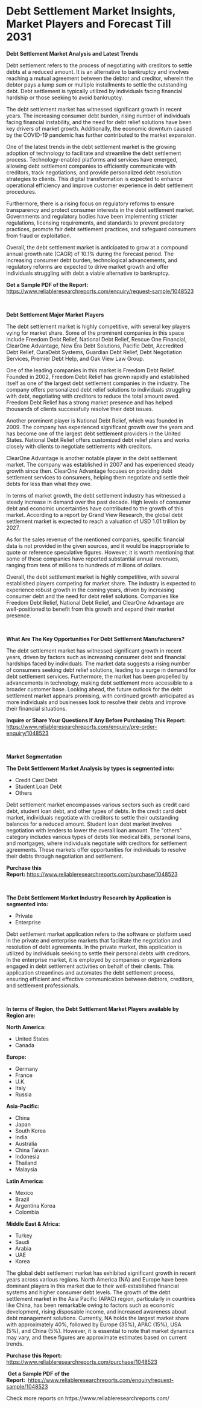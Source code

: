 <p><h1>Debt Settlement Market Insights, Market Players and Forecast Till 2031</h1></p><p><strong>Debt Settlement Market Analysis and Latest Trends</strong></p>
<p><p>Debt settlement refers to the process of negotiating with creditors to settle debts at a reduced amount. It is an alternative to bankruptcy and involves reaching a mutual agreement between the debtor and creditor, wherein the debtor pays a lump sum or multiple installments to settle the outstanding debt. Debt settlement is typically utilized by individuals facing financial hardship or those seeking to avoid bankruptcy.</p><p>The debt settlement market has witnessed significant growth in recent years. The increasing consumer debt burden, rising number of individuals facing financial instability, and the need for debt relief solutions have been key drivers of market growth. Additionally, the economic downturn caused by the COVID-19 pandemic has further contributed to the market expansion.</p><p>One of the latest trends in the debt settlement market is the growing adoption of technology to facilitate and streamline the debt settlement process. Technology-enabled platforms and services have emerged, allowing debt settlement companies to efficiently communicate with creditors, track negotiations, and provide personalized debt resolution strategies to clients. This digital transformation is expected to enhance operational efficiency and improve customer experience in debt settlement procedures.</p><p>Furthermore, there is a rising focus on regulatory reforms to ensure transparency and protect consumer interests in the debt settlement market. Governments and regulatory bodies have been implementing stricter regulations, licensing requirements, and standards to prevent predatory practices, promote fair debt settlement practices, and safeguard consumers from fraud or exploitation.</p><p>Overall, the debt settlement market is anticipated to grow at a compound annual growth rate (CAGR) of 10.1% during the forecast period. The increasing consumer debt burden, technological advancements, and regulatory reforms are expected to drive market growth and offer individuals struggling with debt a viable alternative to bankruptcy.</p></p>
<p><strong>Get a Sample PDF of the Report:&nbsp;</strong> <a href="https://www.reliableresearchreports.com/enquiry/request-sample/1048523">https://www.reliableresearchreports.com/enquiry/request-sample/1048523</a></p>
<p>&nbsp;</p>
<p><strong>Debt Settlement Major Market Players</strong></p>
<p><p>The debt settlement market is highly competitive, with several key players vying for market share. Some of the prominent companies in this space include Freedom Debt Relief, National Debt Relief, Rescue One Financial, ClearOne Advantage, New Era Debt Solutions, Pacific Debt, Accredited Debt Relief, CuraDebt Systems, Guardian Debt Relief, Debt Negotiation Services, Premier Debt Help, and Oak View Law Group.</p><p>One of the leading companies in this market is Freedom Debt Relief. Founded in 2002, Freedom Debt Relief has grown rapidly and established itself as one of the largest debt settlement companies in the industry. The company offers personalized debt relief solutions to individuals struggling with debt, negotiating with creditors to reduce the total amount owed. Freedom Debt Relief has a strong market presence and has helped thousands of clients successfully resolve their debt issues.</p><p>Another prominent player is National Debt Relief, which was founded in 2009. The company has experienced significant growth over the years and has become one of the largest debt settlement providers in the United States. National Debt Relief offers customized debt relief plans and works closely with clients to negotiate settlements with creditors.</p><p>ClearOne Advantage is another notable player in the debt settlement market. The company was established in 2007 and has experienced steady growth since then. ClearOne Advantage focuses on providing debt settlement services to consumers, helping them negotiate and settle their debts for less than what they owe.</p><p>In terms of market growth, the debt settlement industry has witnessed a steady increase in demand over the past decade. High levels of consumer debt and economic uncertainties have contributed to the growth of this market. According to a report by Grand View Research, the global debt settlement market is expected to reach a valuation of USD 1.01 trillion by 2027.</p><p>As for the sales revenue of the mentioned companies, specific financial data is not provided in the given sources, and it would be inappropriate to quote or reference speculative figures. However, it is worth mentioning that some of these companies have reported substantial annual revenues, ranging from tens of millions to hundreds of millions of dollars.</p><p>Overall, the debt settlement market is highly competitive, with several established players competing for market share. The industry is expected to experience robust growth in the coming years, driven by increasing consumer debt and the need for debt relief solutions. Companies like Freedom Debt Relief, National Debt Relief, and ClearOne Advantage are well-positioned to benefit from this growth and expand their market presence.</p></p>
<p>&nbsp;</p>
<p><strong>What Are The Key Opportunities For Debt Settlement Manufacturers?</strong></p>
<p><p>The debt settlement market has witnessed significant growth in recent years, driven by factors such as increasing consumer debt and financial hardships faced by individuals. The market data suggests a rising number of consumers seeking debt relief solutions, leading to a surge in demand for debt settlement services. Furthermore, the market has been propelled by advancements in technology, making debt settlement more accessible to a broader customer base. Looking ahead, the future outlook for the debt settlement market appears promising, with continued growth anticipated as more individuals and businesses look to resolve their debts and improve their financial situations.</p></p>
<p><strong>Inquire or Share Your Questions If Any Before Purchasing This Report:</strong> <a href="https://www.reliableresearchreports.com/enquiry/pre-order-enquiry/1048523">https://www.reliableresearchreports.com/enquiry/pre-order-enquiry/1048523</a></p>
<p>&nbsp;</p>
<p><strong>Market Segmentation</strong></p>
<p><strong>The Debt Settlement Market Analysis by types is segmented into:</strong></p>
<p><ul><li>Credit Card Debt</li><li>Student Loan Debt</li><li>Others</li></ul></p>
<p><p>Debt settlement market encompasses various sectors such as credit card debt, student loan debt, and other types of debts. In the credit card debt market, individuals negotiate with creditors to settle their outstanding balances for a reduced amount. Student loan debt market involves negotiation with lenders to lower the overall loan amount. The "others" category includes various types of debts like medical bills, personal loans, and mortgages, where individuals negotiate with creditors for settlement agreements. These markets offer opportunities for individuals to resolve their debts through negotiation and settlement.</p></p>
<p><strong>Purchase this Report:&nbsp;</strong><a href="https://www.reliableresearchreports.com/purchase/1048523">https://www.reliableresearchreports.com/purchase/1048523</a></p>
<p>&nbsp;</p>
<p><strong>The Debt Settlement Market Industry Research by Application is segmented into:</strong></p>
<p><ul><li>Private</li><li>Enterprise</li></ul></p>
<p><p>Debt settlement market application refers to the software or platform used in the private and enterprise markets that facilitate the negotiation and resolution of debt agreements. In the private market, this application is utilized by individuals seeking to settle their personal debts with creditors. In the enterprise market, it is employed by companies or organizations engaged in debt settlement activities on behalf of their clients. This application streamlines and automates the debt settlement process, ensuring efficient and effective communication between debtors, creditors, and settlement professionals.</p></p>
<p>&nbsp;</p>
<p><strong>In terms of Region, the Debt Settlement Market Players available by Region are:</strong></p>
<p>
    <p> <strong> North America: </strong>
        <ul>
            <li>United States</li>
            <li>Canada</li>
        </ul>
        </p> 
    <p> <strong> Europe: </strong>
        <ul>
            <li>Germany</li>
            <li>France</li>
            <li>U.K.</li>
            <li>Italy</li>
            <li>Russia</li>
        </ul>
        </p> 
    <p> <strong> Asia-Pacific: </strong>
        <ul>
            <li>China</li>
            <li>Japan</li>
            <li>South Korea</li>
            <li>India</li>
            <li>Australia</li>
            <li>China Taiwan</li>
            <li>Indonesia</li>
            <li>Thailand</li>
            <li>Malaysia</li>
        </ul>
        </p> 
    <p> <strong> Latin America: </strong>
        <ul>
            <li>Mexico</li>
            <li>Brazil</li>
            <li>Argentina Korea</li>
            <li>Colombia</li>
        </ul>
        </p> 
    <p> <strong> Middle East & Africa: </strong>
        <ul>
            <li>Turkey</li>
            <li>Saudi</li>
            <li>Arabia</li>
            <li>UAE</li>
            <li>Korea</li>
        </ul>
    </p>
    </p>
<p><p>The global debt settlement market has exhibited significant growth in recent years across various regions. North America (NA) and Europe have been dominant players in this market due to their well-established financial systems and higher consumer debt levels. The growth of the debt settlement market in the Asia Pacific (APAC) region, particularly in countries like China, has been remarkable owing to factors such as economic development, rising disposable income, and increased awareness about debt management solutions. Currently, NA holds the largest market share with approximately 40%, followed by Europe (35%), APAC (15%), USA (5%), and China (5%). However, it is essential to note that market dynamics may vary, and these figures are approximate estimates based on current trends.</p></p>
<p><strong>Purchase this Report: </strong><a href="https://www.reliableresearchreports.com/purchase/1048523">https://www.reliableresearchreports.com/purchase/1048523</a></p>
<p>&nbsp;<strong>Get a Sample PDF of the Report:&nbsp;&nbsp;</strong><a href="https://www.reliableresearchreports.com/enquiry/request-sample/1048523">https://www.reliableresearchreports.com/enquiry/request-sample/1048523</a></p>
<p><strong></strong></p>
<p>Check more reports on https://www.reliableresearchreports.com/</p>